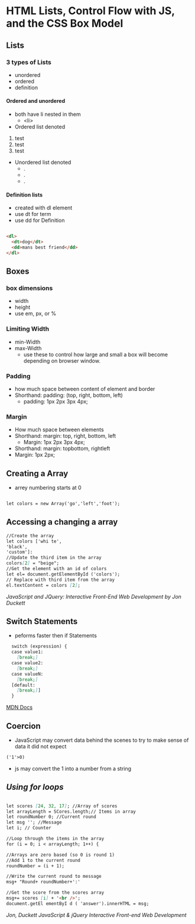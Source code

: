 # HTML Lists, Control Flow with JS, and the CSS Box Model

## __Lists__

### 3 types of Lists
  - unordered
  - ordered 
  - definition 

#### Ordered and unordered
  - both have li nested in them
    - \<li>
  - Ordered list denoted
   1. test 
   2. test 
   3. test
  - Unordered list denoted
    - .
    - .
    - .
  
#### Definition lists
- created with dl element
- use dt for term
- use dd for Definition


```md

<dl>
  <dt>dog</dt>
  <dd>mans best friend</dd>
</dl>

```

## Boxes

### box dimensions
  - width
  - height
  - use em, px, or %

### Limiting Width
- min-Width
- max-Width
  - use these to control how large and small a box will become depending on browser window.

### Padding
- how much space between content of element and border
- Shorthand: padding: (top, right, bottom, left)
  -  padding: 1px 2px 3px 4px;


### Margin
- How much space between elements
-  Shorthand: margin: top, right, bottom, left
   -  Margin: 1px 2px 3px 4px;
-  Shorthand: margin: topbottom, rightleft
-  Margin: 1px 2px;

## Creating a Array
- arrey numbering starts at 0
  
```md

let colors = new Array('go','left','foot');

```

## Accessing a changing a array

```md
//Create the array
let colors ['whi te',
'black',
'custom']:
//Update the third item in the array
colors[2] = "beige";
//Get the element with an id of colors
let el= document.getElementById ('colors');
// Replace with third item from the array
el.textContent = colors [2];
```

<cite>JavaScript and JQuery: Interactive Front-End Web Development by Jon Duckett</cite>

## __Switch Statements__
  - peforms faster then if Statements
  
```md
  switch (expression) {
  case value1:
    [break;]
  case value2:
    [break;]
  case valueN:
    [break;]
  [default:
    [break;]]
  }
```

  [MDN Docs](https://developer.mozilla.org/en-US/docs/Web/JavaScript/Reference/Statements/switch)

## Coercion
  - JavaScript may convert data behind the scenes to try to make sense of data it did not expect

```md
('1'>0) 
```

- js may convert the 1 into a number from a string

## *Using for loops*


```md

let scores [24, 32, 17]; //Array of scores
let arrayLength = SCores.length;// Items in array
let roundNumber 0; //Current round
let msg ''; //Message
let i; // Counter

//Loop through the items in the array
for (i = 0; i < arrayLength; 1++) {

//Arrays are zero based (so 0 is round 1)
//Add 1 to the current round
roundNumber = (i + 1);

//Write the current round to message
msg+ "Round+ roundNumber+':'

//Get the score from the scores array
msg+= scores [i] + '<br />';
document.getEl ementByI d ( 'answer').innerHTML = msg;

```

<cite> Jon, Duckett JavaScript & jQuery
Interactive Front-end Web Development</cite>